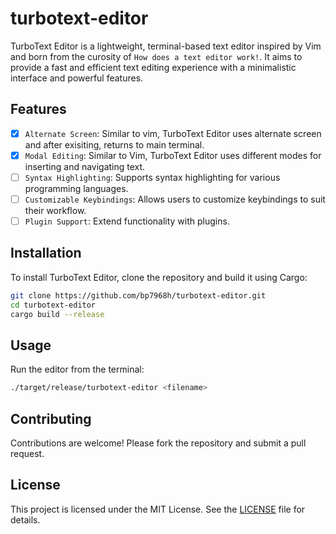 # turbotext-editor
TurboText Editor is a lightweight, terminal-based text editor inspired by Vim and born from the curosity of `How does a text editor work!`. It aims to provide a fast and efficient text editing experience with a minimalistic interface and powerful features.

## Features
- [x] `Alternate Screen`: Similar to vim, TurboText Editor uses alternate screen and after exisiting, returns to main terminal.
- [x] `Modal Editing`: Similar to Vim, TurboText Editor uses different modes for inserting and navigating text.
- [ ] `Syntax Highlighting`: Supports syntax highlighting for various programming languages.
- [ ] `Customizable Keybindings`: Allows users to customize keybindings to suit their workflow.
- [ ] `Plugin Support`: Extend functionality with plugins.

## Installation
To install TurboText Editor, clone the repository and build it using Cargo:
```bash
git clone https://github.com/bp7968h/turbotext-editor.git
cd turbotext-editor
cargo build --release
```
## Usage
Run the editor from the terminal:
```bash
./target/release/turbotext-editor <filename>
```

## Contributing
Contributions are welcome! Please fork the repository and submit a pull request.

## License
This project is licensed under the MIT License. See the [LICENSE](LICENSE) file for details.
